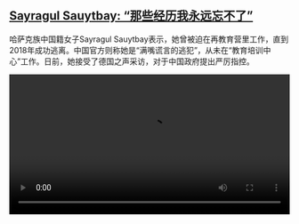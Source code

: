 <!--1606035332000-->
[Sayragul Sauytbay: “那些经历我永远忘不了”](https://www.dw.com/zh/Sayragul%20Sauytbay:%20%E2%80%9C%E9%82%A3%E4%BA%9B%E7%BB%8F%E5%8E%86%E6%88%91%E6%B0%B8%E8%BF%9C%E5%BF%98%E4%B8%8D%E4%BA%86%E2%80%9D/a-55679470)
------

<p>哈萨克族中国籍女子Sayragul Sauytbay表示，她曾被迫在再教育营里工作，直到2018年成功逃离。中国官方则称她是“满嘴谎言的逃犯”，从未在“教育培训中心”工作。日前，她接受了德国之声采访，对于中国政府提出严厉指控。</small></p><video src="https://tvdownloaddw-a.akamaihd.net/dwtv_video/flv/vdt_zh/2020/bchi201120_001_74c6ebchi_201120_berlininterview_new_sd_sor.mp4" controls style="width:100%"></video>
